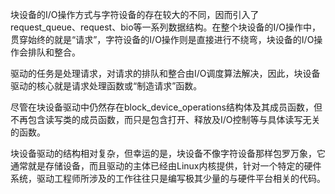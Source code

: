 块设备的I/O操作方式与字符设备的存在较大的不同，因而引入了request_queue、request、bio等一系列数据结构。在整个块设备的I/O操作中，贯穿始终的就是“请求”，字符设备的I/O操作则是直接进行不绕弯，块设备的I/O操作会排队和整合。

驱动的任务是处理请求，对请求的排队和整合由I/O调度算法解决，因此，块设备驱动的核心就是请求处理函数或“制造请求”函数。

尽管在块设备驱动中仍然存在block_device_operations结构体及其成员函数，但不再包含读写类的成员函数，而只是包含打开、释放及I/O控制等与具体读写无关的函数。

块设备驱动的结构相对复杂，但幸运的是，块设备不像字符设备那样包罗万象，它通常就是存储设备，而且驱动的主体已经由Linux内核提供，针对一个特定的硬件系统，驱动工程师所涉及的工作往往只是编写极其少量的与硬件平台相关的代码。